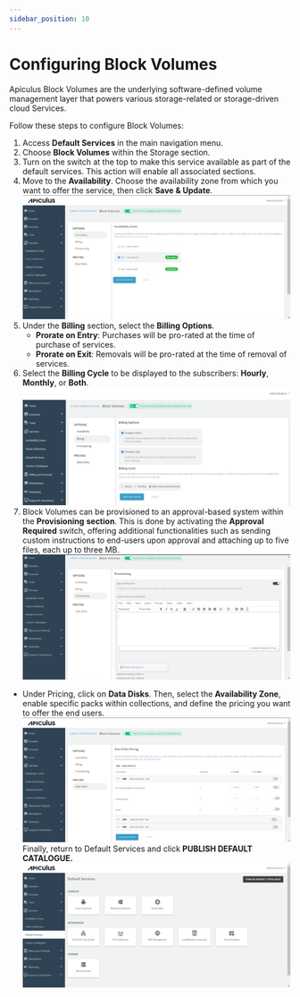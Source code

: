 ```yaml
---
sidebar_position: 10
---
```

# Configuring Block Volumes

Apiculus Block Volumes are the underlying software-defined volume management layer that powers various storage-related or storage-driven cloud Services.

Follow these steps to configure Block Volumes:

1. Access **Default Services** in the main navigation menu.
2. Choose **Block Volumes** within the Storage section.
3. Turn on the switch at the top to make this service available as part of the default services. This action will enable all associated sections.
4. Move to the **Availability**. Choose the availability zone from which you want to offer the service, then click **Save & Update**. 
![Configuring Block Volumes](img/ConfiguringBlockVolumes1.png)
5. Under the **Billing** section, select the **Billing Options**.
	- **Prorate on Entry**: Purchases will be pro-rated at the time of purchase of services.
	- **Prorate on Exit**: Removals will be pro-rated at the time of removal of services.
6. Select the **Billing Cycle** to be displayed to the subscribers: **Hourly**, **Monthly**, or **Both**.
![Configuring Block Volumes](img/ConfiguringBlockVolumes2.png)
6. Block Volumes can be provisioned to an approval-based system within the **Provisioning** **section**. This is done by activating the **Approval Required** switch, offering additional functionalities such as sending custom instructions to end-users upon approval and attaching up to five files, each up to three MB.
![Configuring Block Volumes](img/ConfiguringBlockVolumes3.png)

- Under Pricing, click on **Data Disks**. Then, select the **Availability Zone**, enable specific packs within collections, and define the pricing you want to offer the end users.
![Configuring Block Volumes](img/ConfiguringBlockVolumes4.png)
Finally, return to Default Services and click **PUBLISH DEFAULT CATALOGUE.**
![Configuring Block Volumes](img/ConfiguringBlockVolumes5.png)




